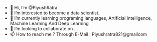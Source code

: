 - 👋 Hi, I’m @PiyushRatra
- 👀 I’m interested to become a data scientist.
- 🌱 I’m currently learning programing languages, Artificial Intelligence, Machine Learning And Deep Learning
- 💞️ I’m looking to collaborate on ...
- 📫 How to reach me ? Through E-Mail : Piyushratra821@gmailcom

<!---
PiyushRatra/PiyushRatra is a ✨ special ✨ repository because its `README.md` (this file) appears on your GitHub profile.
You can click the Preview link to take a look at your changes.
--->
